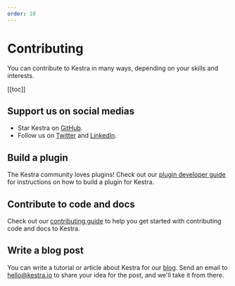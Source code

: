 ```yaml
---
order: 10
---
```


# Contributing

You can contribute to Kestra in many ways, depending on your skills and interests.

[[toc]]


## Support us on social medias

- Star Kestra on [GitHub](https://github.com/kestra-io/kestra).
- Follow us on [Twitter](https://twitter.com/kestra_io) and [LinkedIn](https://www.linkedin.com/company/kestra).


## Build a plugin

The Kestra community loves plugins! Check out our [plugin developer guide](plugin-developer-guide) for instructions on how to build a plugin for Kestra.


## Contribute to code and docs

Check out our [contributing guide](https://github.com/kestra-io/kestra/blob/develop/.github/CONTRIBUTING.md) to help you get started with contributing code and docs to Kestra.


## Write a blog post

You can write a tutorial or article about Kestra for our [blog](../../blogs). Send an email to [hello@kestra.io](hello@kestra.io) to share your idea for the post, and we'll take it from there.
